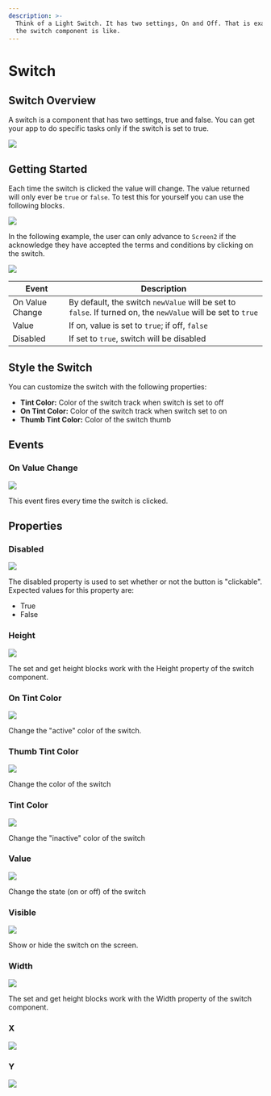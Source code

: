 ```yaml
---
description: >-
  Think of a Light Switch. It has two settings, On and Off. That is exactly what
  the switch component is like.
---
```


# Switch

## Switch Overview

A switch is a component that has two settings, true and false. You can get your app to do specific tasks only if the switch is set to true.&#x20;

![](.gitbook/assets/switch-fig-1.gif)

## Getting Started

Each time the switch is clicked the value will change. The value returned will only ever be `true` or `false`. To test this for yourself you can use the following blocks.

![](.gitbook/assets/sw\_basic.png)

In the following example, the user can only advance to `Screen2` if the acknowledge they have accepted the terms and conditions by clicking on the switch.

![](.gitbook/assets/sw\_adv.png)

| Event           | Description                                                                                                  |
| --------------- | ------------------------------------------------------------------------------------------------------------ |
| On Value Change | By default, the switch `newValue` will be set to `false`. If turned on, the `newValue` will be set to `true` |
| Value           | If on, value is set to `true`; if off, `false`                                                               |
| Disabled        | If set to `true`, switch will be disabled                                                                    |

## Style the Switch

You can customize the switch with the following properties:

* **Tint Color:** Color of the switch track when switch is set to off
* **On Tint Color:** Color of the switch track when switch set to on&#x20;
* **Thumb Tint Color:** Color of the switch thumb

## Events&#x20;

### On Value Change

![](<.gitbook/assets/on\_value\_changed (1).png>)

This event fires every time the switch is clicked.

## Properties

### Disabled&#x20;

![](<.gitbook/assets/disabled (1).png>)

The disabled property is used to set whether or not the button is "clickable". Expected values for this property are:

* True
* False

### Height&#x20;

![](<.gitbook/assets/height (5).png>)

The set and get height blocks work with the Height property of the switch component.

### On Tint Color&#x20;

![](.gitbook/assets/on\_tint\_color.png)

Change the "active" color of the switch.

### Thumb Tint Color&#x20;

![](<.gitbook/assets/thumb\_tint\_color (1).png>)

Change the color of the switch

### Tint Color&#x20;

![](.gitbook/assets/tint\_color.png)

Change the "inactive" color of the switch

### Value&#x20;

![](.gitbook/assets/value.png)

Change the state (on or off) of the switch

### Visible&#x20;

![](<.gitbook/assets/visible (4).png>)

Show or hide the switch on the screen.

### Width&#x20;

![](<.gitbook/assets/width (6).png>)

The set and get height blocks work with the Width property of the switch component.

### X&#x20;

![](.gitbook/assets/x.png)

### Y

![](.gitbook/assets/y.png)
